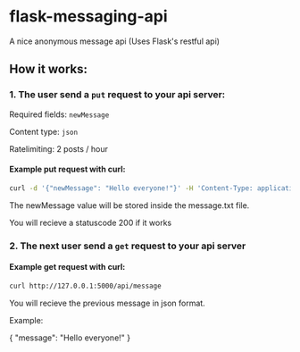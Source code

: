 # flask-messaging-api
A nice anonymous message api (Uses Flask's restful api)

## How it works:

### 1. The user send a `put` request to your api server:

Required fields: `newMessage`

Content type: `json`

Ratelimiting: 2 posts / hour
#### Example put request with curl:
```bash
curl -d '{"newMessage": "Hello everyone!"}' -H 'Content-Type: application/json' http://127.0.0.1:5000/api/message
```

The newMessage value will be stored inside the message.txt file.

You will recieve a statuscode 200 if it works

### 2. The next user send a `get` request to your api server

#### Example get request with curl:
```bash
curl http://127.0.0.1:5000/api/message
```

You will recieve the previous message in json format.

Example:

{
  "message": "Hello everyone!"
}
